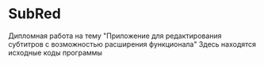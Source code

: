 # SubRed
Дипломная работа на тему "Приложение для редактирования субтитров с возможностью расширения функционала"
Здесь находятся исходные коды программы

